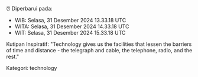 ⏰ Diperbarui pada:
- WIB: Selasa, 31 Desember 2024 13.33.18 UTC
- WITA: Selasa, 31 Desember 2024 14.33.18 UTC
- WIT: Selasa, 31 Desember 2024 15.33.18 UTC

Kutipan Inspiratif:
"Technology gives us the facilities that lessen the barriers of time and distance - the telegraph and cable, the telephone, radio, and the rest."


Kategori: technology

